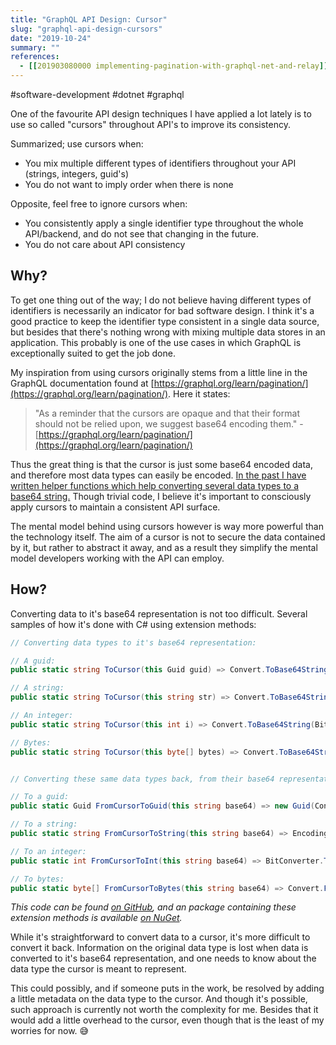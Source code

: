 ```yaml
---
title: "GraphQL API Design: Cursor"
slug: "graphql-api-design-cursors"
date: "2019-10-24"
summary: ""
references: 
  - [[201903080000 implementing-pagination-with-graphql-net-and-relay]]
---
```


#software-development #dotnet #graphql

One of the favourite API design techniques I have applied a lot lately is to use so called "cursors" throughout API's to improve its consistency.

Summarized; use cursors when:

- You mix multiple different types of identifiers throughout your API (strings, integers, guid's)
- You do not want to imply order when there is none

Opposite, feel free to ignore cursors when:

- You consistently apply a single identifier type throughout the whole API/backend, and do not see that changing in the future.
- You do not care about API consistency


## Why?

To get one thing out of the way; I do not believe having different types of identifiers is necessarily an indicator for bad software design. I think it's a good practice to keep the identifier type consistent in a single data source, but besides that there's nothing wrong with mixing multiple data stores in an application. This probably is one of the use cases in which GraphQL is exceptionally suited to get the job done.

My inspiration from using cursors originally stems from a little line in the GraphQL documentation found at [https://graphql.org/learn/pagination/](https://graphql.org/learn/pagination/). Here it states:

> "As a reminder that the cursors are opaque and that their format should not be relied upon, we suggest base64 encoding them." - [https://graphql.org/learn/pagination/](https://graphql.org/learn/pagination/)

Thus the great thing is that the cursor is just some base64 encoded data, and therefore most data types can easily be encoded. [In the past I have written helper functions which help converting several data types to a base64 string.](https://github.com/corstian/Boerman.GraphQL.Contrib/blob/master/Boerman.GraphQL.Contrib/Cursor.Extensions.cs) Though trivial code, I believe it's important to consciously apply cursors to maintain a consistent API surface.

The mental model behind using cursors however is way more powerful than the technology itself. The aim of a cursor is not to secure the data contained by it, but rather to abstract it away, and as a result they simplify the mental model developers working with the API can employ.


## How?

Converting data to it's base64 representation is not too difficult. Several samples of how it's done with C# using extension methods:

```csharp
// Converting data types to it's base64 representation:

// A guid:
public static string ToCursor(this Guid guid) => Convert.ToBase64String(guid.ToByteArray());

// A string:
public static string ToCursor(this string str) => Convert.ToBase64String(Encoding.UTF8.GetBytes(str));

// An integer:
public static string ToCursor(this int i) => Convert.ToBase64String(BitConverter.GetBytes(i));

// Bytes:
public static string ToCursor(this byte[] bytes) => Convert.ToBase64String(bytes);


// Converting these same data types back, from their base64 representation:

// To a guid:
public static Guid FromCursorToGuid(this string base64) => new Guid(Convert.FromBase64String(base64));

// To a string:
public static string FromCursorToString(this string base64) => Encoding.UTF8.GetString(Convert.FromBase64String(base64));

// To an integer:
public static int FromCursorToInt(this string base64) => BitConverter.ToInt32(Convert.FromBase64String(base64), 0);

// To bytes:
public static byte[] FromCursorToBytes(this string base64) => Convert.FromBase64String(base64);
```

*This code can be found [on GitHub](https://github.com/corstian/Boerman.GraphQL.Contrib/blob/master/Boerman.GraphQL.Contrib/Cursor.Extensions.cs), and an package containing these extension methods is available [on NuGet](https://www.nuget.org/packages/Boerman.GraphQL.Contrib/).*

While it's straightforward to convert data to a cursor, it's more difficult to convert it back. Information on the original data type is lost when data is converted to it's base64 representation, and one needs to know about the data type the cursor is meant to represent.

This could possibly, and if someone puts in the work, be resolved by adding a little metadata on the data type to the cursor. And though it's possible, such approach is currently not worth the complexity for me. Besides that it would add a little overhead to the cursor, even though that is the least of my worries for now. 😅
